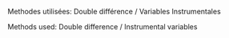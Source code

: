 Methodes utilisées: Double différence / Variables Instrumentales 


Methods used: Double difference / Instrumental variables
